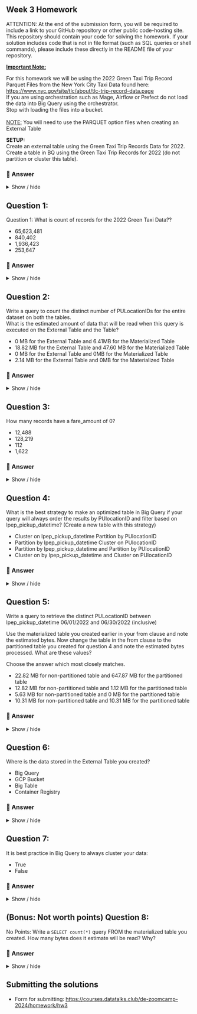 ## Week 3 Homework
ATTENTION: At the end of the submission form, you will be required to include a link to your GitHub repository or other public code-hosting site. This repository should contain your code for solving the homework. If your solution includes code that is not in file format (such as SQL queries or shell commands), please include these directly in the README file of your repository.

<b><u>Important Note:</b></u> <p> For this homework we will be using the 2022 Green Taxi Trip Record Parquet Files from the New York
City Taxi Data found here: </br> https://www.nyc.gov/site/tlc/about/tlc-trip-record-data.page </br>
If you are using orchestration such as Mage, Airflow or Prefect do not load the data into Big Query using the orchestrator.</br>
Stop with loading the files into a bucket. </br></br>
<u>NOTE:</u> You will need to use the PARQUET option files when creating an External Table</br>

<b>SETUP:</b></br>
Create an external table using the Green Taxi Trip Records Data for 2022. </br>
Create a table in BQ using the Green Taxi Trip Records for 2022 (do not partition or cluster this table). </br>
</p>

### 🔵 Answer

<details>
    <summary>Show / hide</summary>

I had trouble getting Mage to load the Parquet files into GCS, so I modified the script provided by DE Zoomcamp and [used it](https://github.com/cenviity/data-engineering-zoomcamp-2024/blob/homework-module-3/03-data-warehouse/web_to_gcs.py) to accomplish the file loading instead.

The external table was then created with [this DDL statement](https://github.com/cenviity/data-engineering-zoomcamp-2024/blob/homework-module-3/03-data-warehouse/bigquery_queries.sql#L1-L6). The materialised table was created with [this DDL statement](https://github.com/cenviity/data-engineering-zoomcamp-2024/blob/homework-module-3/03-data-warehouse/bigquery_queries.sql#L8-L12).
</details>

## Question 1:
Question 1: What is count of records for the 2022 Green Taxi Data??
- 65,623,481
- 840,402
- 1,936,423
- 253,647

### 🔵 Answer

<details>
    <summary>Show / hide</summary>

The answer is **840,402**. See [this SQL query](https://github.com/cenviity/data-engineering-zoomcamp-2024/blob/homework-module-3/03-data-warehouse/bigquery_queries.sql#L14-L19). The number of rows can also be seen in the BigQuery table metadata:

![](screenshots/materialised_table_number_of_rows.png "Number of rows shown in materialised table's metadata")
</details>

## Question 2:
Write a query to count the distinct number of PULocationIDs for the entire dataset on both the tables.</br>
What is the estimated amount of data that will be read when this query is executed on the External Table and the Table?

- 0 MB for the External Table and 6.41MB for the Materialized Table
- 18.82 MB for the External Table and 47.60 MB for the Materialized Table
- 0 MB for the External Table and 0MB for the Materialized Table
- 2.14 MB for the External Table and 0MB for the Materialized Table


### 🔵 Answer

<details>
    <summary>Show / hide</summary>

The answer is **0 MB for the External Table and 6.41MB for the Materialized Table**. See [these two SQL queries](https://github.com/cenviity/data-engineering-zoomcamp-2024/blob/homework-module-3/03-data-warehouse/bigquery_queries.sql#L21-L28).
</details>

## Question 3:
How many records have a fare_amount of 0?
- 12,488
- 128,219
- 112
- 1,622

### 🔵 Answer

<details>
    <summary>Show / hide</summary>

The answer is **1,622**. See [this SQL query](https://github.com/cenviity/data-engineering-zoomcamp-2024/blob/homework-module-3/03-data-warehouse/bigquery_queries.sql#L30-L36).
</details>

## Question 4:
What is the best strategy to make an optimized table in Big Query if your query will always order the results by PUlocationID and filter based on lpep_pickup_datetime? (Create a new table with this strategy)
- Cluster on lpep_pickup_datetime Partition by PUlocationID
- Partition by lpep_pickup_datetime  Cluster on PUlocationID
- Partition by lpep_pickup_datetime and Partition by PUlocationID
- Cluster on by lpep_pickup_datetime and Cluster on PUlocationID

### 🔵 Answer

<details>
    <summary>Show / hide</summary>

The answer is **Partition by lpep_pickup_datetime and Cluster on PUlocationID**. See [this DDL SQL statement](https://github.com/cenviity/data-engineering-zoomcamp-2024/blob/homework-module-3/03-data-warehouse/bigquery_queries.sql#L38-L44). Partitioning the data means we only need to inspect the particular partitions containing the values filtered for `lpep_pickup_datetime` rather than the entire table every time. Clustering the data means records with the same `PULocationID` will already be adjacent to each other, speeding up queries that require the data to be sorted.
</details>

## Question 5:
Write a query to retrieve the distinct PULocationID between lpep_pickup_datetime
06/01/2022 and 06/30/2022 (inclusive)</br>

Use the materialized table you created earlier in your from clause and note the estimated bytes. Now change the table in the from clause to the partitioned table you created for question 4 and note the estimated bytes processed. What are these values? </br>

Choose the answer which most closely matches.</br>

- 22.82 MB for non-partitioned table and 647.87 MB for the partitioned table
- 12.82 MB for non-partitioned table and 1.12 MB for the partitioned table
- 5.63 MB for non-partitioned table and 0 MB for the partitioned table
- 10.31 MB for non-partitioned table and 10.31 MB for the partitioned table


### 🔵 Answer

<details>
    <summary>Show / hide</summary>

The answer is **12.82 MB for non-partitioned table and 1.12 MB for the partitioned table**. See [these two SQL queries](https://github.com/cenviity/data-engineering-zoomcamp-2024/blob/homework-module-3/03-data-warehouse/bigquery_queries.sql#L46-L55).
</details>

## Question 6:
Where is the data stored in the External Table you created?

- Big Query
- GCP Bucket
- Big Table
- Container Registry


### 🔵 Answer

<details>
    <summary>Show / hide</summary>

The answer is **GCP Bucket**. This is where we loaded the Parquet files to – also described in the BigQuery table metadata:

![](screenshots/external_table_source_uri.png "Source URI shown in external table's metadata")
</details>

## Question 7:
It is best practice in Big Query to always cluster your data:
- True
- False


### 🔵 Answer

<details>
    <summary>Show / hide</summary>

The answer is **False**. As mentioned in the [slides for this module](https://docs.google.com/presentation/d/1a3ZoBAXFk8-EhUsd7rAZd-5p_HpltkzSeujjRGB2TAI/edit#slide=id.g10c8bcef47f_0_9), with smaller datasets (fewer than 1 GB), clustering may not be an effective optimisation.
</details>

## (Bonus: Not worth points) Question 8:
No Points: Write a `SELECT count(*)` query FROM the materialized table you created. How many bytes does it estimate will be read? Why?


### 🔵 Answer

<details>
    <summary>Show / hide</summary>

The answer is **0 B**. See [this SQL query](https://github.com/cenviity/data-engineering-zoomcamp-2024/blob/homework-module-3/03-data-warehouse/bigquery_queries.sql#L57-L60), which is identical to the one for Q1, so the results of the query have been cached and the query does not need to be rerun this time to return the same results.
</details>

## Submitting the solutions

* Form for submitting: https://courses.datatalks.club/de-zoomcamp-2024/homework/hw3
